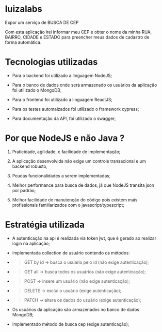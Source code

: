 # luizalabs
Expor um serviço de BUSCA DE CEP

Com esta aplicação irei informar meu CEP e obter o nome da minha RUA, BAIRRO, CIDADE e ESTADO para preencher meus dados de cadastro de forma automática.


# Tecnologias utilizadas
- Para o backend foi utilizado a linguagem NodeJS;

- Para o banco de dados onde será armazenado os usuários da aplicação foi utilizado o MongoDB;

- Para o frontend foi utilizado a linguagem ReactJS;

- Para os testes automaizados foi utilizado o framework cypress;

- Para documentação da API, foi utilizado o swagger;


# Por que NodeJS e não Java ?
1. Praticidade, agilidade, e facilidade de implementação;

2. A aplicação desenvolvida não exige um controle transacional e um backend robusto;

3. Poucas funcionalidades a serem implementadas;

4. Melhor performance para busca de dados, já que NodeJS transita json por padrão;

5. Melhor facilidade de manutenção do código pois existem mais profissionais familiarizados com o javascript/typescript;


# Estratégia utilizada
- A autenticação na api é realizada via token jwt, que é gerado ao realizar login na aplicação;
- Implementada collection de usuário contendo os métodos:
- > GET by id -> busca o usuário pelo id (não exige autenticação);

- > GET all -> busca todos os usuários (não exige autenticação);

- > POST -> insere um usuário (não exige autenticação);

- > DELETE -> exclui o usuário (exige autenticação);

- > PATCH -> altera os dados do usuário (exige autenticação);

- Os usuários da aplicação são armazenados no banco de dados MongoDB;

- Implementado método de busca cep (exige autenticação);
